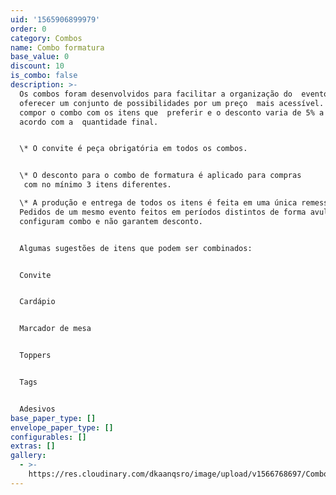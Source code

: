 ```yaml
---
uid: '1565906899979'
order: 0
category: Combos
name: Combo formatura
base_value: 0
discount: 10
is_combo: false
description: >-
  Os combos foram desenvolvidos para facilitar a organização do  evento e
  oferecer um conjunto de possibilidades por um preço  mais acessível. Você pode
  compor o combo com os itens que  preferir e o desconto varia de 5% a 10% de
  acordo com a  quantidade final.


  \* O convite é peça obrigatória em todos os combos.


  \* O desconto para o combo de formatura é aplicado para compras
   com no mínimo 3 itens diferentes.

  \* A produção e entrega de todos os itens é feita em uma única remessa.
  Pedidos de um mesmo evento feitos em períodos distintos de forma avulsa não
  configuram combo e não garantem desconto.


  Algumas sugestões de itens que podem ser combinados:


  Convite


  Cardápio


  Marcador de mesa


  Toppers


  Tags


  Adesivos
base_paper_type: []
envelope_paper_type: []
configurables: []
extras: []
gallery:
  - >-
    https://res.cloudinary.com/dkaanqsro/image/upload/v1566768697/Combo_formatura_wfe1do.jpg
---
```


